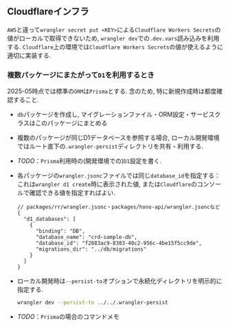## Cloudflareインフラ

`AWS`と違って`wrangler secret put <KEY>`による`Cloudflare Workers Secrets`の値がローカルで取得できないため,
`wrangler dev`での`.dev.vars`読み込みを利用する.
`Cloudflare`上の環境では`Cloudflare Workers Secrets`の値が使えるように適切に実装する.

### 複数パッケージにまたがって`D1`を利用するとき

2025-05時点では標準の`ORM`は`Prisma`とする.
念のため, 特に新規作成時は都度確認すること.

- `db`パッケージを作成し, マイグレーションファイル・ORM設定・サービスクラスはこのパッケージにまとめる
- 複数のパッケージが同じD1データベースを参照する場合,
  ローカル開発環境ではルート直下の`.wrangler-persist`ディレクトリを共有・利用する.
- *TODO*：`Prisma`利用時の(開発環境での)`D1`設定を書く.
- 各パッケージの`wrangler.jsonc`ファイルでは同じ`database_id`を指定する：これは`wrangler d1 create`時に表示された値,
  または`Cloudflare`のコンソールで確認できる値を指定すればよい.

    ```jsonc
    // packages/rr/wrangler.jsonc・packages/hono-api/wrangler.jsoncなど
    {
      "d1_databases": [
        {
          "binding": "DB",
          "database_name": "crd-sample-db",
          "database_id": "f2883ac9-8383-40c2-956c-4be15f5cc9de",
          "migrations_dir": "../db/migrations"
        }
      ]
    }
    ```

- ローカル開発時は`--persist-to`オプションで永続化ディレクトリを明示的に指定する.

    ```bash
    wrangler dev --persist-to ../../.wrangler-persist
    ```

- *TODO*：`Prisma`の場合のコマンドメモ
